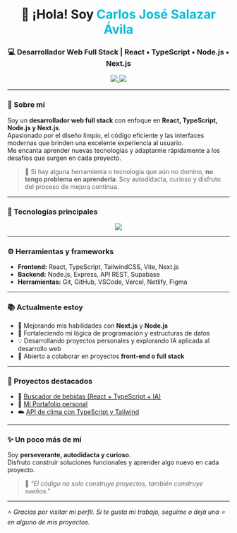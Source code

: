 <!-- Banner animado -->
<h1 align="center">👋 ¡Hola! Soy <span style="color:#00bcd4;">Carlos José Salazar Ávila</span></h1>
<h3 align="center">💻 Desarrollador Web Full Stack | React • TypeScript • Node.js • Next.js</h3>

<p align="center">
  <a href="https://carloxdev.vercel.app/" target="_blank">
    <img src="https://img.shields.io/badge/🌐_Portafolio-000?style=for-the-badge&logo=vercel&logoColor=white" />
  </a>
  <a href="mailto:carlossalazara43@gmail.com">
    <img src="https://img.shields.io/badge/📧_Correo-carlossalazara43@gmail.com-0078D4?style=for-the-badge" />
  </a>
</p>

---

### 🌟 Sobre mí
Soy un **desarrollador web full stack** con enfoque en **React, TypeScript, Node.js y Next.js**.  
Apasionado por el diseño limpio, el código eficiente y las interfaces modernas que brinden una excelente experiencia al usuario.  
Me encanta aprender nuevas tecnologías y adaptarme rápidamente a los desafíos que surgen en cada proyecto.

> 💪 Si hay alguna herramienta o tecnología que aún no domino, **no tengo problema en aprenderla**. Soy autodidacta, curioso y disfruto del proceso de mejora continua.

---

### 🧩 Tecnologías principales
<p align="center">
  <img src="https://skillicons.dev/icons?i=html,css,js,ts,react,nextjs,nodejs,express,tailwind,git,github,vscode,vite,vercel,netlify&perline=6" />
</p>

---

### ⚙️ Herramientas y frameworks
- **Frontend:** React, TypeScript, TailwindCSS, Vite, Next.js  
- **Backend:** Node.js, Express, API REST, Supabase  
- **Herramientas:** Git, GitHub, VSCode, Vercel, Netlify, Figma  

---

### 📚 Actualmente estoy
- 🚀 Mejorando mis habilidades con **Next.js** y **Node.js**  
- 🧠 Fortaleciendo mi lógica de programación y estructuras de datos  
- 💡 Desarrollando proyectos personales y explorando IA aplicada al desarrollo web  
- 🤝 Abierto a colaborar en proyectos **front-end o full stack**

---

### 🧠 Proyectos destacados
- 🧃 [Buscador de bebidas (React + TypeScript + IA)](https://github.com/carlox43/buscador-bebidas)  
- 💼 [Mi Portafolio personal](https://my-portfolio-c18biyjay-carlos-projects-6a4ede30.vercel.app/)  
- ☁️ [API de clima con TypeScript y Tailwind](https://github.com/carlox43/api-clima)

---

### ✨ Un poco más de mí
Soy **perseverante, autodidacta y curioso**.  
Disfruto construir soluciones funcionales y aprender algo nuevo en cada proyecto.  
> 💬 *"El código no solo construye proyectos, también construye sueños."*

---

⭐ *Gracias por visitar mi perfil. Si te gusta mi trabajo, seguime o dejá una ⭐ en alguno de mis proyectos.*
